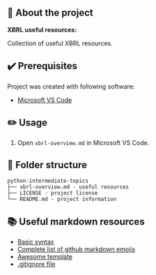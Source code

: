 ## :newspaper: About the project ##

**XBRL useful resources:**

Collection of useful XBRL resources.

## :heavy_check_mark: Prerequisites ##

Project was created with following software:

* [Microsoft VS Code](https://code.visualstudio.com/download)

## :pencil2: Usage

1. Open <code>xbrl-overview.md</code> in Microsoft VS Code.

## :file_folder: Folder structure ##

    python-intermediate-topics
    ├── xbrl-overview.md - useful resources
    ├── LICENSE - project license
    └── README.md - project information

## :books: Useful markdown resources ##

* [Basic syntax](https://www.markdownguide.org/basic-syntax/)
* [Complete list of github markdown emojis](https://dev.to/nikolab/complete-list-of-github-markdown-emoji-markup-5aia)
* [Awesome template](https://github.com/ma-shamshiri/Human-Activity-Recognition/blob/main/README.md)
* [.gitignore file](https://git-scm.com/docs/gitignore)

